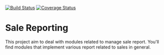 [![Build Status](https://travis-ci.org/OCA/stock-logistics-workflow.svg?branch=7.0)](https://travis-ci.org/OCA/stock-logistics-workflow)
[![Coverage Status](https://img.shields.io/coveralls/OCA/stock-logistics-workflow.svg)](https://coveralls.io/r/OCA/stock-logistics-workflow?branch=7.0)



Sale Reporting
==============

This project aim to deal with modules related to manage sale report. You'll find modules that implement various report related to sales in general.

